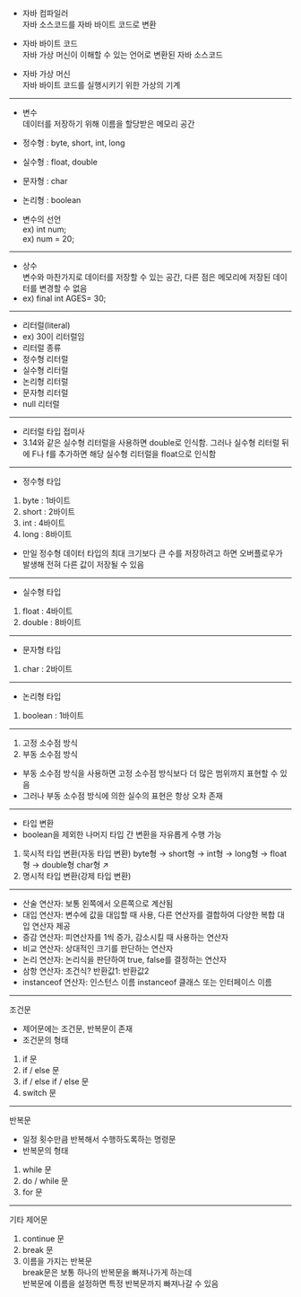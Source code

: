 - 자바 컴파일러  
  자바 소스코드를 자바 바이트 코드로 변환


- 자바 바이트 코드  
  자바 가상 머신이 이해할 수 있는 언어로 변환된 자바 소스코드


- 자바 가상 머신  
  자바 바이트 코드를 실행시키기 위한 가상의 기계

-------
- 변수  
  데이터를 저장하기 위해 이름을 할당받은 메모리 공간
- 정수형 : byte, short, int, long

- 실수형 : float, double

- 문자형 : char

- 논리형 : boolean
- 변수의 선언  
  ex) int num;  
  ex) num = 20;

---
- 상수  
  변수와 마찬가지로 데이터를 저장할 수 있는 공간, 다른 점은 메모리에 저장된 데이터를
  변경할 수 없음
- ex) final int AGES= 30;

---
- 리터럴(literal)
- ex) 30이 리터럴임
- 리터럴 종류
- 정수형 리터럴
- 실수형 리터럴
- 논리형 리터럴
- 문자형 리터럴
- null 리터럴

---
- 리터럴 타입 접미사
- 3.14와 같은 실수형 리터럴을 사용하면 double로 인식함.
  그러나 실수형 리터럴 뒤에 F나 f를 추가하면 해당 실수형 리터럴을 float으로 인식함
---
- 정수형 타입
1. byte
   : 1바이트
2. short
   : 2바이트
3. int
   : 4바이트
4. long
   : 8바이트
- 만일 정수형 데이터 타입의 최대 크기보다 큰 수를 저장하려고 하면 오버플로우가 발생해
  전혀 다른 값이 저장될 수 있음
 ---
- 실수형 타입
1. float
   : 4바이트
2. double
   : 8바이트
---
- 문자형 타입
1. char
   : 2바이트
---
- 논리형 타입
1. boolean
   : 1바이트
---
1. 고정 소수점 방식
2. 부동 소수점 방식
- 부동 소수점 방식을 사용하면 고정 소수점 방식보다 더 많은 범위까지 표현할 수 있음
- 그러나 부동 소수점 방식에 의한 실수의 표현은 항상 오차 존재
---
- 타입 변환
- boolean을 제외한 나머지 타입 간 변환을 자유롭게 수행 가능
1. 묵시적 타입 변환(자동 타입 변환)
   byte형 → short형 → int형 → long형 → float형 → double형
   char형 ↗
2. 명시적 타입 변환(강제 타입 변환)
---
- 산술 연산자: 보통 왼쪽에서 오른쪽으로 계산됨
- 대입 연산자: 변수에 값을 대입할 때 사용, 다른 연산자를 결합하여 다양한 복합 대입 연산자 제공
- 증감 연산자: 피연산자를 1씩 증가, 감소시킬 때 사용하는 연산자
- 비교 연산자: 상대적인 크기를 판단하는 연산자
- 논리 연산자: 논리식을 판단하여 true, false를 결정하는 연산자
- 삼항 연산자: 조건식? 반환값1: 반환값2
- instanceof 연산자: 인스턴스 이름 instanceof 클래스 또는 인터페이스 이름
---
조건문

- 제어문에는 조건문, 반복문이 존재
- 조건문의 형태
1. if 문
2. if / else 문
3. if / else if / else 문
4. switch 문

---
반복문

- 일정 횟수만큼 반복해서 수행하도록하는 명령문
- 반복문의 형태
1. while 문
2. do / while 문
3. for 문

---
기타 제어문
1. continue 문
2. break 문
3. 이름을 가지는 반복문  
   break문은 보통 하나의 반복문을 빠져나가게 하는데  
   반복문에 이름을 설정하면 특정 반복문까지 빠져나갈 수 있음